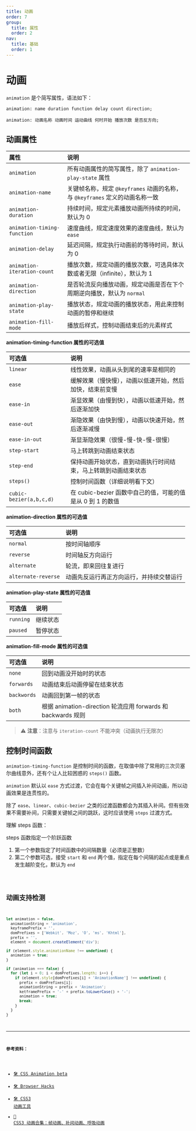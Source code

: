 ```yaml
---
title: 动画
order: 7
group:
  title: 属性
  order: 2
nav:
  title: 基础
  order: 1
---
```


# 动画

`animation` 是个简写属性，语法如下：

```
animation: name duration function delay count direction;

animation: 动画名称 动画时间 运动曲线 何时开始 播放次数 是否反方向;
```

## 动画属性

| 属性                        | 说明                                                                         |
| :-------------------------- | :--------------------------------------------------------------------------- |
| `animation`                 | 所有动画属性的简写属性，除了 `animation-play-state` 属性                     |
| `animation-name`            | 关键帧名称，规定 `@keyframes` 动画的名称，与 `@keyframes` 定义的动画名称一致 |
| `animation-duration`        | 持续时间，规定元素播放动画所持续的时间，默认为 0                             |
| `animation-timing-function` | 速度曲线，规定速度效果的速度曲线，默认为 `ease`                              |
| `animation-delay`           | 延迟间隔，规定执行动画前的等待时间，默认为 0                                 |
| `animation-iteration-count` | 播放次数，规定动画的播放次数，可选具体次数或者无限（infinite），默认为 1     |
| `animation-direction`       | 是否轮流反向播放动画，规定动画是否在下个周期逆向播放，默认为 `normal`        |
| `animation-play-state`      | 播放状态，规定动画的播放状态，用此来控制动画的暂停和继续                     |
| `animation-fill-mode`       | 播放后样式，控制动画结束后的元素样式                                         |

**animation-timing-function 属性的可选值**

| 可选值                  | 说明                                                           |
| :---------------------- | :------------------------------------------------------------- |
| `linear`                | 线性效果，动画从头到尾的速率是相同的                           |
| `ease`                  | 缓解效果（慢快慢），动画以低速开始，然后加快，结束前变慢       |
| `ease-in`               | 渐显效果（由慢到快），动画以低速开始，然后逐渐加快             |
| `ease-out`              | 渐隐效果（由快到慢），动画以快速开始，然后逐渐减慢             |
| `ease-in-out`           | 渐显渐隐效果（很慢-慢-快-慢-很慢）                             |
| `step-start`            | 马上转跳到动画结束状态                                         |
| `step-end`              | 保持动画开始状态，直到动画执行时间结束，马上转跳到动画结束状态 |
| `steps()`               | 控制时间函数（详细说明看下文）                                 |
| `cubic-bezier(a,b,c,d)` | 在 cubic-bezier 函数中自己的值，可能的值是从 0 到 1 的数值     |

**animation-direction 属性的可选值**

| 可选值              | 说明                                     |
| :------------------ | :--------------------------------------- |
| `normal`            | 按时间轴顺序                             |
| `reverse`           | 时间轴反方向运行                         |
| `alternate`         | 轮流，即来回往复进行                     |
| `alternate-reverse` | 动画先反运行再正方向运行，并持续交替运行 |

**animation-play-state 属性的可选值**

| 可选值    | 说明     |
| :-------- | :------- |
| `running` | 继续状态 |
| `paused`  | 暂停状态 |

**animation-fill-mode 属性的可选值**

| 可选值      | 说明                                                         |
| :---------- | :----------------------------------------------------------- |
| `none`      | 回到动画没开始时的状态                                       |
| `forwards`  | 动画结束后动画停留在结束状态                                 |
| `backwords` | 动画回到第一帧的状态                                         |
| `both`      | 根据 animation-direction 轮流应用 forwards 和 backwards 规则 |

> ⚠️ **注意**：注意与 `iteration-count` 不能冲突（动画执行无限次）

## 控制时间函数

`animation-timing-function` 是控制时间的函数，在取值中除了常用的三次贝塞尔曲线意外，还有个让人比较困惑的 `steps()` 函数。

`animation` 默认以 `ease` 方式过渡，它会在每个关键帧之间插入补间动画，所以动画效果是连贯性的。

除了 `ease`、`linear`、`cubic-bezier` 之类的过渡函数都会为其插入补间。但有些效果不需要补间，只需要关键帧之间的跳跃，这时应该使用 `steps` 过渡方式。

理解 steps 函数：

steps 函数指定一个阶跃函数

1. 第一个参数指定了时间函数中的间隔数量（必须是正整数）
2. 第二个参数可选，接受 `start` 和 `end` 两个值，指定在每个间隔的起点或是重点发生越阶变化，默认为 `end`

<code src="../../demo/properties/animation/steps/index.jsx"/>

## 动画支持检测

```js
let animation = false,
  animationString = 'animation',
  keyframePrefix = '',
  domPrefixes = ['Webkit', 'Moz', 'O', 'ms', 'Khtml'],
  prefix = '',
  element = document.createElement('div');

if (element.style.animationName !== undefined) {
  animation = true;
}

if (animation === false) {
  for (let i = 0; i < domPrefixes.length; i++) {
    if (element.style[domPrefixes[i] + 'AnimationName'] !== undefined) {
      prefix = domPrefixes[i];
      animationString = prefix + 'Animation';
      ketframePrefix = '-' + prefix.toLowerCase() + '-';
      animation = true;
      break;
    }
  }
}
```

---

**参考资料：**

- [🛠 CSS Animation beta](http://cssanimate.com/)
- [🛠 Browser Hacks](http://browserhacks.com/)
- [🛠 CSS3 动画工具](http://www.shouce.ren/example/show/s/6869)
- [📝 CSS3 动画合集：帧动画、补间动画、呼吸动画](https://blog.csdn.net/weixin_42839080/article/details/81546292)
